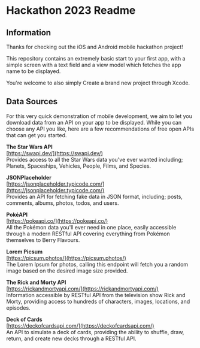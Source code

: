 # Hackathon 2023 Readme

## Information

Thanks for checking out the iOS and Android mobile hackathon project!

This repository contains an extremely basic start to your first app, with a simple screen with a text field and a view model which fetches the app name to be displayed.

You're welcome to also simply Create a brand new project through Xcode.

## Data Sources

For this very quick demonstration of mobile development, we aim to let you download data from an API on your app to be displayed. While you can choose any API you like, here are a few recommendations of free open APIs that can get you started.


**The Star Wars API**  
[https://swapi.dev/](https://swapi.dev/)  
Provides access to all the Star Wars data you've ever wanted including; Planets, Spaceships, Vehicles, People, Films, and Species.

**JSONPlaceholder**  
[https://jsonplaceholder.typicode.com/](https://jsonplaceholder.typicode.com/)  
Provides an API for fetching fake data in JSON format, including; posts, comments, albums, photos, todos, and users.

**PokéAPI**  
[https://pokeapi.co/](https://pokeapi.co/)  
All the Pokémon data you'll ever need in one place, easily accessible through a modern RESTful API covering everything from Pokémon themselves to Berry Flavours.

**Lorem Picsum**  
[https://picsum.photos/](https://picsum.photos/)  
The Lorem Ipsum for photos, calling this endpoint will fetch you a random image based on the desired image size provided.

**The Rick and Morty API**  
[https://rickandmortyapi.com/](https://rickandmortyapi.com/)  
Information accessible by RESTful API from the television show Rick and Morty, providing access to hundreds of characters, images, locations, and episodes.

**Deck of Cards**  
[https://deckofcardsapi.com/](https://deckofcardsapi.com/)  
An API to simulate a deck of cards, providing the ability to shuffle, draw, return, and create new decks through a RESTful API.